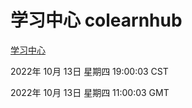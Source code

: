 # 学习中心 colearnhub
[学习中心](http://27.19.33.125:56308/colearnhub/)

2022年 10月 13日 星期四 19:00:03 CST

2022年 10月 13日 星期四 11:00:03 GMT
